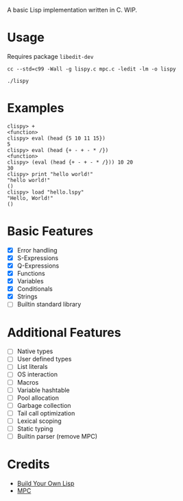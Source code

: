 A basic Lisp implementation written in C. WIP.

# Usage 

Requires package `libedit-dev`

```
cc --std=c99 -Wall -g lispy.c mpc.c -ledit -lm -o lispy 
```
```
./lispy
```
# Examples
```
clispy> +
<function>
clispy> eval (head {5 10 11 15})
5
clispy> eval (head {+ - + - * /})
<function>
clispy> (eval (head {+ - + - * /})) 10 20
30
clispy> print "hello world!"
"hello world!"
()
clispy> load "hello.lspy"
"Hello, World!"
()
```

# Basic Features
- [x] Error handling
- [x] S-Expressions
- [x] Q-Expressions
- [x] Functions
- [x] Variables
- [x] Conditionals
- [x] Strings
- [ ] Builtin standard library

# Additional Features
- [ ] Native types
- [ ] User defined types
- [ ] List literals
- [ ] OS interaction
- [ ] Macros
- [ ] Variable hashtable
- [ ] Pool allocation
- [ ] Garbage collection
- [ ] Tail call optimization
- [ ] Lexical scoping
- [ ] Static typing
- [ ] Builtin parser (remove MPC)

# Credits

* [Build Your Own Lisp](http://www.buildyourownlisp.com/)
* [MPC](https://github.com/orangeduck/mpc)
